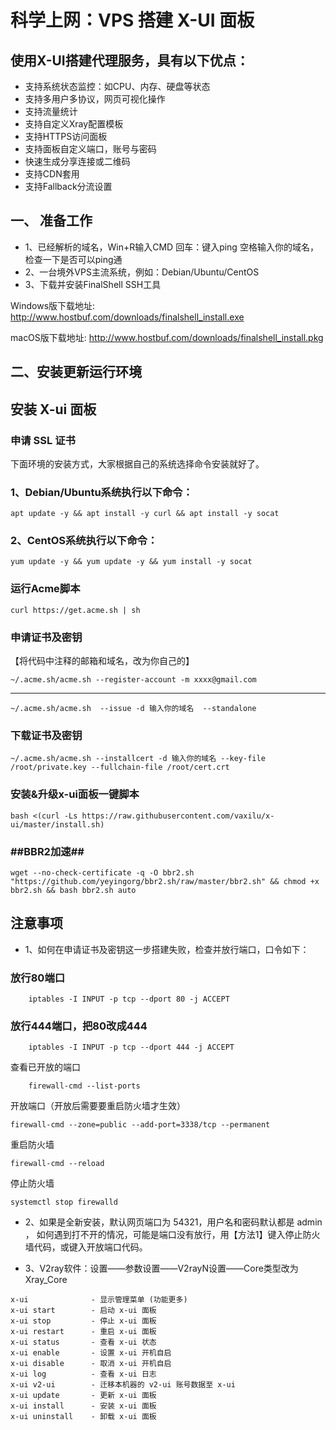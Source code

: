 # 科学上网：VPS 搭建 X-UI 面板

## 使用X-UI搭建代理服务，具有以下优点：

- 支持系统状态监控：如CPU、内存、硬盘等状态
- 支持多用户多协议，网页可视化操作
- 支持流量统计
- 支持自定义Xray配置模板
- 支持HTTPS访问面板
- 支持面板自定义端口，账号与密码
- 快速生成分享连接或二维码
- 支持CDN套用
- 支持Fallback分流设置

## 一、 准备工作

- 1、已经解析的域名，Win+R输入CMD 回车：键入ping 空格输入你的域名，检查一下是否可以ping通
- 2、一台境外VPS主流系统，例如：Debian/Ubuntu/CentOS
- 3、下载并安装FinalShell SSH工具

Windows版下载地址:
http://www.hostbuf.com/downloads/finalshell_install.exe

macOS版下载地址:
http://www.hostbuf.com/downloads/finalshell_install.pkg

## 二、安装更新运行环境

## 安装 X-ui 面板
### 申请 SSL 证书
下面环境的安装方式，大家根据自己的系统选择命令安装就好了。
### 1、Debian/Ubuntu系统执行以下命令：
     
    apt update -y && apt install -y curl && apt install -y socat
     
### 2、CentOS系统执行以下命令：

    yum update -y && yum update -y && yum install -y socat
    
### 运行Acme脚本

    curl https://get.acme.sh | sh
    
### 申请证书及密钥
【将代码中注释的邮箱和域名，改为你自己的】

    ~/.acme.sh/acme.sh --register-account -m xxxx@gmail.com
    
    
------------ 
 

    ~/.acme.sh/acme.sh  --issue -d 输入你的域名  --standalone
    
 ### 下载证书及密钥
 
    ~/.acme.sh/acme.sh --installcert -d 输入你的域名 --key-file /root/private.key --fullchain-file /root/cert.crt
    
### 安装&升级x-ui面板一键脚本

    bash <(curl -Ls https://raw.githubusercontent.com/vaxilu/x-ui/master/install.sh)

### ##BBR2加速##

    wget --no-check-certificate -q -O bbr2.sh "https://github.com/yeyingorg/bbr2.sh/raw/master/bbr2.sh" && chmod +x bbr2.sh && bash bbr2.sh auto
 
 
## 注意事项
- 1、如何在申请证书及密钥这一步搭建失败，检查并放行端口，口令如下：

### 放行80端口

        iptables -I INPUT -p tcp --dport 80 -j ACCEPT
        
### 放行444端口，把80改成444
        
        iptables -I INPUT -p tcp --dport 444 -j ACCEPT


查看已开放的端口

        firewall-cmd --list-ports
            
    
开放端口（开放后需要要重启防火墙才生效）

    firewall-cmd --zone=public --add-port=3338/tcp --permanent
    
重启防火墙

    firewall-cmd --reload
    
停止防火墙

    systemctl stop firewalld
    

- 2、如果是全新安装，默认网页端口为 54321，用户名和密码默认都是 admin ，
如何遇到打不开的情况，可能是端口没有放行，用【方法1】键入停止防火墙代码，或键入开放端口代码。

- 3、V2ray软件：设置——参数设置——V2rayN设置——Core类型改为Xray_Core

```
x-ui              - 显示管理菜单 (功能更多)
x-ui start        - 启动 x-ui 面板
x-ui stop         - 停止 x-ui 面板
x-ui restart      - 重启 x-ui 面板
x-ui status       - 查看 x-ui 状态
x-ui enable       - 设置 x-ui 开机自启
x-ui disable      - 取消 x-ui 开机自启
x-ui log          - 查看 x-ui 日志
x-ui v2-ui        - 迁移本机器的 v2-ui 账号数据至 x-ui
x-ui update       - 更新 x-ui 面板
x-ui install      - 安装 x-ui 面板
x-ui uninstall    - 卸载 x-ui 面板
```
